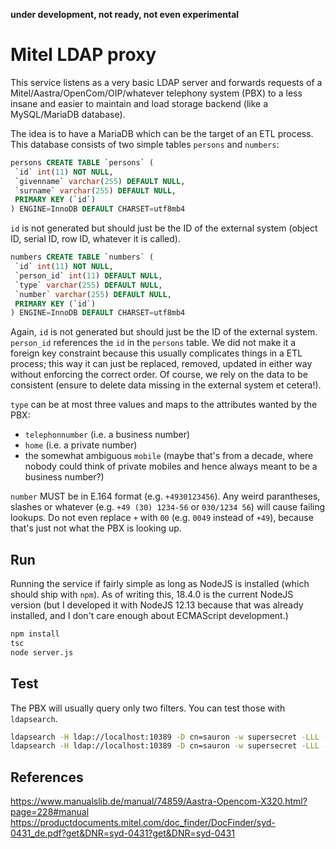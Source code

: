 **under development, not ready, not even experimental**

# Mitel LDAP proxy

This service listens as a very basic LDAP server and forwards requests of a Mitel/Aastra/OpenCom/OIP/whatever telephony
system (PBX) to a less insane and easier to maintain and load storage backend (like a MySQL/MariaDB database).

The idea is to have a MariaDB which can be the target of an ETL process. This database consists of two simple
tables `persons` and `numbers`:

```sql
persons	CREATE TABLE `persons` (
 `id` int(11) NOT NULL,
 `givenname` varchar(255) DEFAULT NULL,
 `surname` varchar(255) DEFAULT NULL,
 PRIMARY KEY (`id`)
) ENGINE=InnoDB DEFAULT CHARSET=utf8mb4
```

`id` is not generated but should just be the ID of the external system (object ID, serial ID, row ID, whatever it is
called).

```sql
numbers	CREATE TABLE `numbers` (
 `id` int(11) NOT NULL,
 `person_id` int(11) DEFAULT NULL,
 `type` varchar(255) DEFAULT NULL,
 `number` varchar(255) DEFAULT NULL,
 PRIMARY KEY (`id`)
) ENGINE=InnoDB DEFAULT CHARSET=utf8mb4
```

Again, `id` is not generated but should just be the ID of the external system. `person_id` references the `id` in
the `persons` table. We did not make it a foreign key constraint because this usually complicates things in a ETL
process; this way it can just be replaced, removed, updated in either way without enforcing the correct order. Of
course, we rely on the data to be consistent (ensure to delete data missing in the external system et cetera!).

`type` can be at most three values and maps to the attributes wanted by the PBX:

* `telephonnumber` (i.e. a business number)
* `home` (i.e. a private number)
* the somewhat ambiguous `mobile` (maybe that's from a decade, where nobody could think of private mobiles and hence
  always meant to be a business number?)

`number` MUST be in E.164 format (e.g. `+4930123456`). Any weird parantheses, slashes or whatever (e.g. `+49 (30) 1234-56` or `030/1234 56`) will cause failing lookups. Do not even replace `+` with `00` (e.g. `0049` instead of `+49`), because that's just not what the PBX is looking up.

## Run

Running the service if fairly simple as long as NodeJS is installed (which should ship with `npm`). As of writing this,
18.4.0 is the current NodeJS version (but I developed it with NodeJS 12.13 because that was already installed, and I
don't care enough about ECMAScript development.)

```bash
npm install
tsc
node server.js
```

## Test

The PBX will usually query only two filters. You can test those with `ldapsearch`.

```bash
ldapsearch -H ldap://localhost:10389 -D cn=sauron -w supersecret -LLL -x -b dc=baraddur,dc=mordor "(sn=Sa*)"
ldapsearch -H ldap://localhost:10389 -D cn=sauron -w supersecret -LLL -x -b dc=baraddur,dc=mordor "(|(|(mobile=+4930666)(homephone=+4930666))(telephonenumber=+4930666))"
```

## References
<https://www.manualslib.de/manual/74859/Aastra-Opencom-X320.html?page=228#manual>
<https://productdocuments.mitel.com/doc_finder/DocFinder/syd-0431_de.pdf?get&DNR=syd-0431?get&DNR=syd-0431>